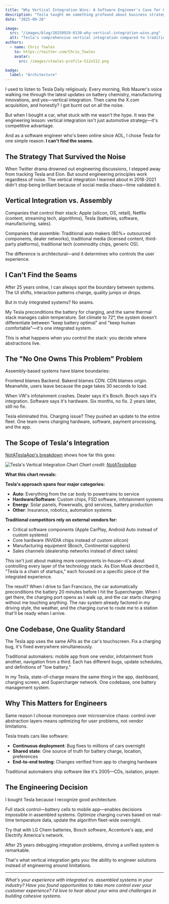 ```yaml
---
title: "Why Vertical Integration Wins: A Software Engineer's Case for Owning Your Stack"
description: "Tesla taught me something profound about business strategy: when you can't find the seams between components, you're looking at vertical integration done right. Here's why more industries need to pay attention."
date: "2025-09-28"

image:
  src: "/images/blog/20250929-0130-why-vertical-integration-wins.png"
  alt: "Tesla's comprehensive vertical integration compared to traditional competitors across auto, software, energy, and other categories"
authors:
  - name: Chris Towles
    to: https://twitter.com/Chris_Towles
    avatar:
      src: /images/ctowles-profile-512x512.png

badge:
  label: "Architecture"
---
```


I used to listen to Tesla Daily religiously. Every morning, Rob Maurer's voice walking me through the latest updates on battery chemistry, manufacturing innovations, and yes—vertical integration. Then came the X.com acquisition, and honestly? I got burnt out on all the noise.

But when I bought a car, what stuck with me wasn't the hype. It was the engineering lesson: vertical integration isn't just automotive strategy—it's competitive advantage.

And as a software engineer who's been online since AOL, I chose Tesla for one simple reason: **I can't find the seams.**

## The Strategy That Survived the Noise

When Twitter drama drowned out engineering discussions, I stepped away from tracking Tesla and Elon. But sound engineering principles work regardless of noise. The vertical integration I learned about in 2018-2021 didn't stop being brilliant because of social media chaos—time validated it.

## Vertical Integration vs. Assembly

Companies that control their stack: Apple (silicon, OS, retail), Netflix (content, streaming tech, algorithms), Tesla (batteries, software, manufacturing, sales).

Companies that assemble: Traditional auto makers (80%+ outsourced components, dealer networks), traditional media (licensed content, third-party platforms), traditional tech (commodity chips, generic OS).

The difference is architectural—and it determines who controls the user experience.

## I Can't Find the Seams

After 25 years online, I can always spot the boundary between systems. The UI shifts, interaction patterns change, quality jumps or drops.

But in truly integrated systems? No seams.

My Tesla preconditions the battery for charging, and the same thermal stack manages cabin temperature. Set climate to 72°, the system doesn't differentiate between "keep battery optimal" and "keep human comfortable"—it's one integrated system.

This is what happens when you control the stack: you decide where abstractions live.

## The "No One Owns This Problem" Problem

Assembly-based systems have blame boundaries:

Frontend blames Backend. Bakend blames CDN. CDN blames origin. Meanwhile, users leave because the page takes 30 seconds to load.

When VW's infotainment crashes. Dealer says it's Bosch. Bosch says it's integration. Software says it's hardware. Six months, no fix. 2 years later, still no fix.

Tesla eliminated this. Charging issue? They pushed an update to the entire fleet. One team owns charging hardware, software, payment processing, and the app.

## The Scope of Tesla's Integration

[NotATeslaApp's breakdown](https://www.notateslaapp.com/tesla-reference/867/tesla-s-vertical-integration-and-efficiency-show-why-they-re-the-leader-in-evs) shows how far this goes:

![Tesla's Vertical Integration Chart](images/blog/tesla-vertical-integration-from-notateslaapp.jpg)
*Chart credit: [NotATeslaApp](https://www.notateslaapp.com/tesla-reference/867/tesla-s-vertical-integration-and-efficiency-show-why-they-re-the-leader-in-evs)*


**What this chart reveals:**

**Tesla's approach spans four major categories:**
- **Auto**: Everything from the car body to powertrains to service
- **Hardware/Software**: Custom chips, FSD software, infotainment systems
- **Energy**: Solar panels, Powerwalls, grid services, battery production
- **Other**: Insurance, robotics, automation systems

**Traditional competitors rely on external vendors for:**
- Critical software components (Apple CarPlay, Android Auto instead of custom systems)
- Core hardware (NVIDIA chips instead of custom silicon)
- Manufacturing equipment (Bosch, Continental suppliers)
- Sales channels (dealership networks instead of direct sales)

This isn't just about making more components in-house—it's about controlling every layer of the technology stack. As Elon Musk described it, "Tesla is a chain of startups," each focused on a specific piece of the integrated experience.

The result? When I drive to San Francisco, the car automatically preconditions the battery 20 minutes before I hit the Supercharger. When I get there, the charging port opens as I walk up, and the car starts charging without me touching anything. The nav system already factored in my driving style, the weather, and the charging curve to route me to a station that'll be ready when I arrive.

## One Codebase, One Quality Standard

The Tesla app uses the same APIs as the car's touchscreen. Fix a charging bug, it's fixed everywhere simultaneously.

Traditional automakers: mobile app from one vendor, infotainment from another, navigation from a third. Each has different bugs, update schedules, and definitions of "low battery."

In my Tesla, state-of-charge means the same thing in the app, dashboard, charging screen, and Supercharger network. One codebase, one battery management system.

## Why This Matters for Engineers

Same reason I choose monorepos over microservice chaos: control over abstraction layers means optimizing for user problems, not vendor limitations.

Tesla treats cars like software:
- **Continuous deployment**: Bug fixes to millions of cars overnight
- **Shared state**: One source of truth for battery charge, location, preferences
- **End-to-end testing**: Changes verified from app to charging hardware

Traditional automakers ship software like it's 2005—CDs, isolation, prayer.

## The Engineering Decision

I bought Tesla because I recognize good architecture.

Full stack control—battery cells to mobile app—enables decisions impossible in assembled systems. Optimize charging curves based on real-time temperature data, update the algorithm fleet-wide overnight.

Try that with LG Chem batteries, Bosch software, Accenture's app, and Electrify America's network.

After 25 years debugging integration problems, driving a unified system is remarkable.

That's what vertical integration gets you: the ability to engineer solutions instead of engineering around limitations.

---

*What's your experience with integrated vs. assembled systems in your industry? Have you found opportunities to take more control over your customer experience? I'd love to hear about your wins and challenges in building cohesive systems.*